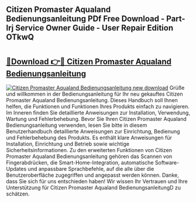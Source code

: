 ## Citizen Promaster Aqualand Bedienungsanleitung PDf Free Download - Part-lrj Service Owner Guide - User Repair Edition OTkwQ

# <h2><a href="http://df230no.blite.top/?on=Citizen+Promaster+Aqualand+Bedienungsanleitung">🔗Download 👉🔴 Citizen Promaster Aqualand Bedienungsanleitung</a></h2>

[![Citizen Promaster Aqualand Bedienungsanleitung new download](https://i.imgur.com/lujVjoI.png)](http://df230no.blite.top/?on=Citizen+Promaster+Aqualand+Bedienungsanleitung)
Grüße und willkommen in der Bedienungsanleitung für Ihr neu gekauftes Citizen Promaster Aqualand Bedienungsanleitung. Dieses Handbuch soll Ihnen helfen, die Funktionen und Funktionen Ihres Produkts einfach zu navigieren. Im Inneren finden Sie detaillierte Anweisungen zur Installation, Verwendung, Wartung und Fehlerbehebung. Bevor Sie Ihren Citizen Promaster Aqualand Bedienungsanleitung verwenden, lesen Sie bitte in diesem Benutzerhandbuch detaillierte Anweisungen zur Einrichtung, Bedienung und Fehlerbehebung des Produkts. Es enthält klare Anweisungen für Installation, Einrichtung und Betrieb sowie wichtige Sicherheitsinformationen. Zu den erweiterten Funktionen von Citizen Promaster Aqualand Bedienungsanleitung gehören das Scannen von Fingerabdrücken, die Smart-Home-Integration, automatische Software-Updates und anpassbare Sprachbefehle, auf die alle über die Benutzeroberfläche zugegriffen und angepasst werden können. Danke, dass Sie sich für uns entschieden haben! Wir wissen Ihr Vertrauen und Ihre Unterstützung für Citizen Promaster Aqualand BedienungsanleitungD zu schätzen.
